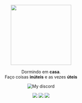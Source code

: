 <p align="center">
    <img align="center" width="200px" src="https://github.com/notsapinho/notsapinho/blob/master/dragon.png">
    <p align="center">Dormindo em <strong>casa</strong>.
      <br>Faço coisas <strong>inúteis</strong> e as vezes <strong>úteis</strong></p>
    <p align="center">
        <img align="center" alt="My discord" src="https://img.shields.io/badge/Discord-notsapinho%232975-ff1493"
    </p>
    <p align="center">
    <img src="https://xesque.rocketseat.dev/platform/tech/javascript.svg">
    <img src="https://xesque.rocketseat.dev/platform/tech/node.svg"> 
    <img src="https://xesque.rocketseat.dev/platform/tech/html5.svg"> 
    </p>
</p>
